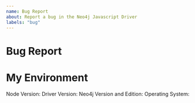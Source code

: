 ```yaml
---
name: Bug Report
about: Report a bug in the Neo4j Javascript Driver
labels: "bug"
---
```


<!--
    If you are an Enterprise customer, you might want to head over to our
    [Customer Support Portal](https://support.neo4j.com/).
-->

<!--
    If you are unsure about the usage of the driver, this issue tracker is not
    the right place to ask. Please use one of the following channels instead:
    - Neo4j Online Community: https://community.neo4j.com/
    - StackOverflow: https://stackoverflow.com/questions/tagged/neo4j
    - Discord: https://discord.gg/neo4j
    - Neo4j Support Portal if you are an enterprise customer:
      https://support.neo4j.com/
    or check the documentation:
    - API documentation: https://neo4j.com/docs/api/javascript-driver/current/
    - Driver manual: https://neo4j.com/docs/javascript-manual/current/
-->

<!--
    Make sure you've searched the issue tracker for similar issues first.
-->


# Bug Report
<!-- description of the found bug -->

<!--
    Information to include:
    Often, driver debug logs go a long way.
    See https://neo4j.com/docs/javascript-manual/current/client-applications/#js-driver-logging on
    how to enable them.
    Also, **full** stacktraces are very helpful if Exceptions are involved.
    A minimal reproducer if possible
    https://stackoverflow.com/help/minimal-reproducible-example
-->


# My Environment
Node Version: <!-- output of `node --version` -->
Driver Version: <!-- 5.3.0, for instance -->
Neo4j Version and Edition: <!-- e.g., Neo4j 4.4.3 enterprise cluster -->
Operating System: <!-- e.g., Windows 10, Ubuntu 18.04, macOS 10.15 -->
